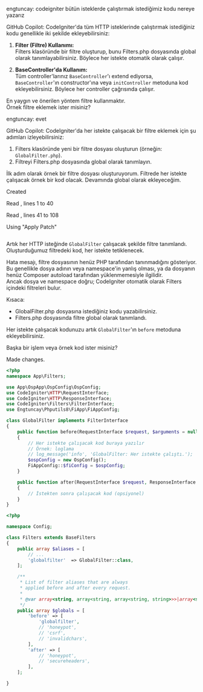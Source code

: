 engtuncay: codeigniter bütün isteklerde çalıştırmak istediğimiz kodu nereye yazarız

GitHub Copilot: CodeIgniter'da tüm HTTP isteklerinde çalıştırmak istediğiniz kodu genellikle iki şekilde ekleyebilirsiniz:

1. **Filter (Filtre) Kullanımı:**  
Filters klasöründe bir filtre oluşturup, bunu Filters.php dosyasında global olarak tanımlayabilirsiniz. Böylece her istekte otomatik olarak çalışır.

2. **BaseController'da Kullanım:**  
Tüm controller'larınız `BaseController`'ı extend ediyorsa, `BaseController`'ın constructor'ına veya `initController` metoduna kod ekleyebilirsiniz. Böylece her controller çağrısında çalışır.

En yaygın ve önerilen yöntem filtre kullanmaktır.  
Örnek filtre eklemek ister misiniz?

engtuncay: evet

GitHub Copilot: CodeIgniter'da her istekte çalışacak bir filtre eklemek için şu adımları izleyebilirsiniz:

1. Filters klasöründe yeni bir filtre dosyası oluşturun (örneğin: `GlobalFilter.php`).
2. Filtreyi Filters.php dosyasında global olarak tanımlayın.

İlk adım olarak örnek bir filtre dosyası oluşturuyorum. Filtrede her istekte çalışacak örnek bir kod olacak. Devamında global olarak ekleyeceğim. 

Created [](file:///y%3A/devrepo-oraksoft-web/oraksoft-sanal-odeme/app/Filters/GlobalFilter.php)

Read [](file:///y%3A/devrepo-oraksoft-web/oraksoft-sanal-odeme/app/Config/Filters.php#1-1), lines 1 to 40

Read [](file:///y%3A/devrepo-oraksoft-web/oraksoft-sanal-odeme/app/Config/Filters.php#41-41), lines 41 to 108

Using "Apply Patch"


```

```
Artık her HTTP isteğinde `GlobalFilter` çalışacak şekilde filtre tanımlandı.  
Oluşturduğumuz filtredeki kod, her istekte tetiklenecek.

Hata mesajı, filtre dosyasının henüz PHP tarafından tanınmadığını gösteriyor. Bu genellikle dosya adının veya namespace'in yanlış olması, ya da dosyanın henüz Composer autoload tarafından yüklenmemesiyle ilgilidir.  
Ancak dosya ve namespace doğru; CodeIgniter otomatik olarak Filters içindeki filtreleri bulur.

Kısaca:  
- GlobalFilter.php dosyasına istediğiniz kodu yazabilirsiniz.
- Filters.php dosyasında filtre global olarak tanımlandı.

Her istekte çalışacak kodunuzu artık `GlobalFilter`'ın `before` metoduna ekleyebilirsiniz.

Başka bir işlem veya örnek kod ister misiniz?

Made changes.

```php
<?php
namespace App\Filters;

use App\OspApp\OspConfig\OspConfig;
use CodeIgniter\HTTP\RequestInterface;
use CodeIgniter\HTTP\ResponseInterface;
use CodeIgniter\Filters\FilterInterface;
use Engtuncay\Phputils8\FiApp\FiAppConfig;

class GlobalFilter implements FilterInterface
{
    public function before(RequestInterface $request, $arguments = null)
    {
        // Her istekte çalışacak kod buraya yazılır
        // Örnek: loglama
        // log_message('info', 'GlobalFilter: Her istekte çalıştı.');
        $ospConfig = new OspConfig();
        FiAppConfig::$fiConfig = $ospConfig;
    }

    public function after(RequestInterface $request, ResponseInterface $response, $arguments = null)
    {
        // İstekten sonra çalışacak kod (opsiyonel)
    }
}

```

```php
<?php

namespace Config;

class Filters extends BaseFilters
{
    public array $aliases = [
        // ...
        'globalfilter'  => GlobalFilter::class,
    ];

    /**
     * List of filter aliases that are always
     * applied before and after every request.
     *
     * @var array<string, array<string, array<string, string>>>|array<string, list<string>>
     */
    public array $globals = [
        'before' => [
            'globalfilter',
            // 'honeypot',
            // 'csrf',
            // 'invalidchars',
        ],
        'after' => [
            // 'honeypot',
            // 'secureheaders',
        ],
    ];

}

```